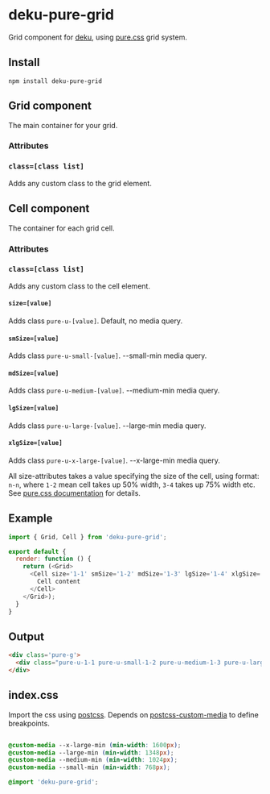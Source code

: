 # deku-pure-grid

Grid component for [deku](https://github.com/dekujs/deku), using [pure.css](https://github.com/yahoo/pure) grid system.

## Install
```shell
npm install deku-pure-grid
```

## Grid component
The main container for your grid.

### Attributes

### `class=[class list]`
Adds any custom class to the grid element.

## Cell component
The container for each grid cell.

### Attributes

### `class=[class list]`
Adds any custom class to the cell element.

#### `size=[value]`
Adds class `pure-u-[value]`. Default, no media query.

#### `smSize=[value]`
Adds class `pure-u-small-[value]`. --small-min media query.

#### `mdSize=[value]`
Adds class `pure-u-medium-[value]`. --medium-min media query.

#### `lgSize=[value]`
Adds class `pure-u-large-[value]`. --large-min media query.

#### `xlgSize=[value]`
Adds class `pure-u-x-large-[value]`. --x-large-min media query.

All size-attributes takes a value specifying the size of the cell, using format: `n-n`, where `1-2` mean cell takes up 50% width, `3-4` takes up 75% width etc. See [pure.css documentation](http://purecss.io/grids/) for details.

## Example
```js
import { Grid, Cell } from 'deku-pure-grid';

export default {
  render: function () {
    return (<Grid>
      <Cell size='1-1' smSize='1-2' mdSize='1-3' lgSize='1-4' xlgSize='1-5'>
        Cell content
      </Cell>
    </Grid>);
  }
}
```

## Output
```html
<div class='pure-g'>
  <div class="pure-u-1-1 pure-u-small-1-2 pure-u-medium-1-3 pure-u-large-1-4 pure-u-x-large-1-5">Cell content</div>
</div>
```

## index.css

Import the css using [postcss](https://github.com/postcss/postcss). Depends on [postcss-custom-media](https://github.com/postcss/postcss-custom-media) to define breakpoints.
```css

@custom-media --x-large-min (min-width: 1600px);
@custom-media --large-min (min-width: 1348px);
@custom-media --medium-min (min-width: 1024px);
@custom-media --small-min (min-width: 768px);

@import 'deku-pure-grid';

```
